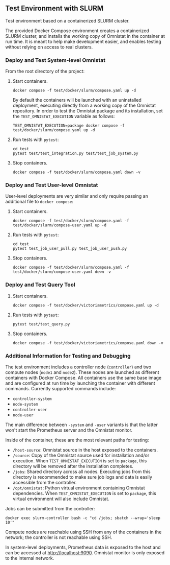 ## Test Environment with SLURM

Test environment based on a containerized SLURM cluster.

The provided Docker Compose environment creates a containerized SLURM cluster,
and installs the working copy of Omnistat in the container at run time. It is
meant to help make development easier, and enables testing without relying on
access to real clusters.

### Deploy and Test System-level Omnistat

From the root directory of the project:

1. Start containers.
   ```
   docker compose -f test/docker/slurm/compose.yaml up -d
   ```
   By default the containers will be launched with an uninstalled deployment,
   executing directly from a working copy of the Omnistat repository. In order
   to test the Omnistat package and its installation, set the
   `TEST_OMNISTAT_EXECUTION` variable as follows:
   ```
   TEST_OMNISTAT_EXECUTION=package docker compose -f test/docker/slurm/compose.yaml up -d
   ```

2. Run tests with `pytest`:
   ```
   cd test
   pytest test/test_integration.py test/test_job_system.py
   ```

3. Stop containers.
   ```
   docker compose -f test/docker/slurm/compose.yaml down -v
   ```

### Deploy and Test User-level Omnistat

User-level deployments are very similar and only require passing an additional
file to `docker compose`:

1. Start containers.
   ```
   docker compose -f test/docker/slurm/compose.yaml -f test/docker/slurm/compose-user.yaml up -d
   ```

2. Run tests with `pytest`:
   ```
   cd test
   pytest test_job_user_pull.py test_job_user_push.py
   ```

3. Stop containers.
   ```
   docker compose -f test/docker/slurm/compose.yaml -f test/docker/slurm/compose-user.yaml down -v
   ```

### Deploy and Test Query Tool

1. Start containers.
   ```
   docker compose -f test/docker/victoriametrics/compose.yaml up -d
   ```

2. Run tests with `pytest`:
   ```
   pytest test/test_query.py
   ```

3. Stop containers.
   ```
   docker compose -f test/docker/victoriametrics/compose.yaml down -v
   ```

### Additional Information for Testing and Debugging

The test environment includes a controller node (`controller`) and two compute
nodes (`node1` and `node2`). These nodes are launched as different containers
with Docker Compose. All containers use the same base image and are configured
at run time by launching the container with different commands. Currently
supported commands include:
- `controller-system`
- `node-system`
- `controller-user`
- `node-user`

The main difference between `-system` and `-user` variants is that the latter
won't start the Prometheus server and the Omnistat monitor.

Inside of the container, these are the most relevant paths for testing:
- `/host-source`: Omnistat source in the host exposed to the containers.
- `/source`: Copy of the Omnistat source used for installation and/or
  execution. When `TEST_OMNISTAT_EXECUTION` is set to `package`, this directory
  will be removed after the installation completes.
- `/jobs`: Shared directory across all nodes. Executing jobs from this
  directory is recommended to make sure job logs and data is easily accessible
  from the controller.
- `/opt/omnistat`: Python virtual environment containing Omnistat dependencies.
  When `TEST_OMNISTAT_EXECUTION` is set to `package`, this virtual environment
  will also include Omnistat.

Jobs can be submitted from the controller:
```
docker exec slurm-controller bash -c "cd /jobs; sbatch --wrap='sleep 10'"
```

Compute nodes are reachable using SSH from any of the containers in the
network; the controller is not reachable using SSH.

In system-level deployments, Prometheus data is exposed to the host and can be
accessed at [http://localhost:9090](http://localhost:9090). Omnistat monitor is
only exposed to the internal network.
